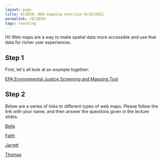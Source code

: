 ```yaml
---
layout: page
title: EC3850: Web mapping exercise 9/16/2021
permalink: /EC3850/
tags: teaching
---
```


Hi! Web maps are a way to make spatial data more accessible and use that data for richer user experiences.

## Step 1
First, let's all look at an example together:

[EPA Environmental Justice Screening and Mapping Tool](https://ejscreen.epa.gov/mapper/)

## Step 2
Below are a series of links to different types of web maps. Please follow the link with your name, and then answer the questions given in the lecture slides. 

[Bella](https://storymaps.arcgis.com/stories/f95591fd60554a45bade0e978bfa99c0)

[Faith](http://www.flightradar24.com)

[Jarrett](https://www.axisgis.com/hennikernh/)

[Thomas](https://earth.nullschool.net)

